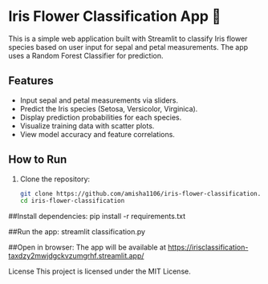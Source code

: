 # Iris Flower Classification App 🌸

This is a simple web application built with Streamlit to classify Iris flower species based on user input for sepal and petal measurements. The app uses a Random Forest Classifier for prediction.

## Features

- Input sepal and petal measurements via sliders.
- Predict the Iris species (Setosa, Versicolor, Virginica).
- Display prediction probabilities for each species.
- Visualize training data with scatter plots.
- View model accuracy and feature correlations.

## How to Run

1. Clone the repository:
   ```bash
   git clone https://github.com/amisha1106/iris-flower-classification.git
   cd iris-flower-classification

##Install dependencies:
pip install -r requirements.txt

##Run the app:
streamlit classification.py

##Open in browser: 
The app will be available at https://irisclassification-taxdzy2mwjdgckvzumgrhf.streamlit.app/

License
This project is licensed under the MIT License.

